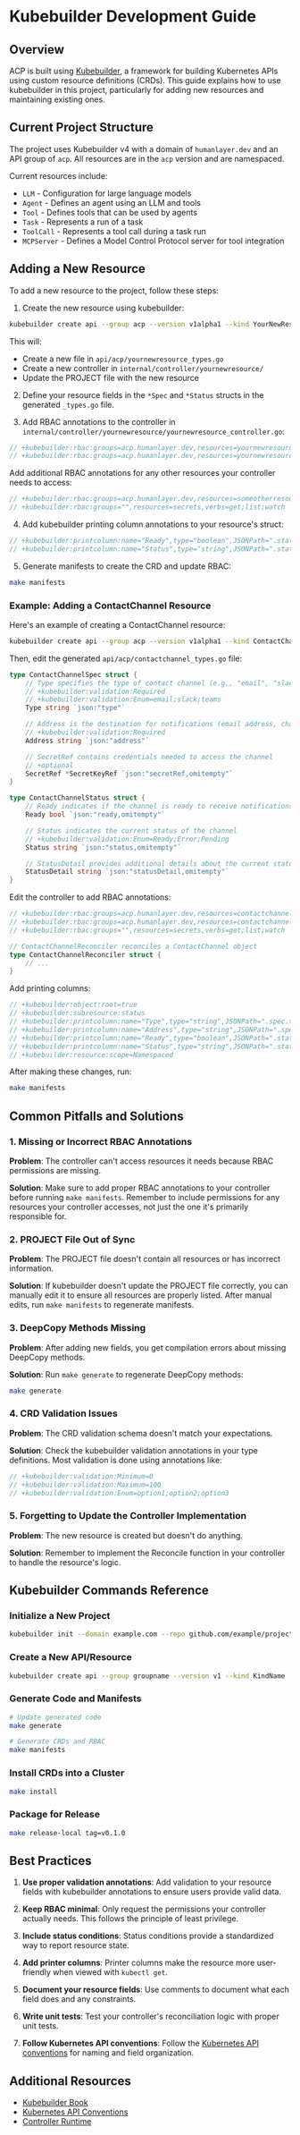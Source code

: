 # Kubebuilder Development Guide

## Overview

ACP is built using [Kubebuilder](https://book.kubebuilder.io/), a framework for building Kubernetes APIs using custom resource definitions (CRDs). This guide explains how to use kubebuilder in this project, particularly for adding new resources and maintaining existing ones.

## Current Project Structure

The project uses Kubebuilder v4 with a domain of `humanlayer.dev` and an API group of `acp`. All resources are in the `acp` version and are namespaced.

Current resources include:
- `LLM` - Configuration for large language models
- `Agent` - Defines an agent using an LLM and tools
- `Tool` - Defines tools that can be used by agents
- `Task` - Represents a run of a task
- `ToolCall` - Represents a tool call during a task run
- `MCPServer` - Defines a Model Control Protocol server for tool integration

## Adding a New Resource

To add a new resource to the project, follow these steps:

1. Create the new resource using kubebuilder:

```bash
kubebuilder create api --group acp --version v1alpha1 --kind YourNewResource --namespaced true --resource true --controller true
```

This will:
- Create a new file in `api/acp/yournewresource_types.go`
- Create a new controller in `internal/controller/yournewresource/`
- Update the PROJECT file with the new resource

2. Define your resource fields in the `*Spec` and `*Status` structs in the generated `_types.go` file.

3. Add RBAC annotations to the controller in `internal/controller/yournewresource/yournewresource_controller.go`:

```go
// +kubebuilder:rbac:groups=acp.humanlayer.dev,resources=yournewresources,verbs=get;list;watch;create;update;patch;delete
// +kubebuilder:rbac:groups=acp.humanlayer.dev,resources=yournewresources/status,verbs=get;update;patch
```

Add additional RBAC annotations for any other resources your controller needs to access:

```go
// +kubebuilder:rbac:groups=acp.humanlayer.dev,resources=someotherresource,verbs=get;list;watch
// +kubebuilder:rbac:groups="",resources=secrets,verbs=get;list;watch
```

4. Add kubebuilder printing column annotations to your resource's struct:

```go
// +kubebuilder:printcolumn:name="Ready",type="boolean",JSONPath=".status.ready"
// +kubebuilder:printcolumn:name="Status",type="string",JSONPath=".status.status"
```

5. Generate manifests to create the CRD and update RBAC:

```bash
make manifests
```

### Example: Adding a ContactChannel Resource

Here's an example of creating a ContactChannel resource:

```bash
kubebuilder create api --group acp --version v1alpha1 --kind ContactChannel --namespaced true --resource true --controller true
```

Then, edit the generated `api/acp/contactchannel_types.go` file:

```go
type ContactChannelSpec struct {
	// Type specifies the type of contact channel (e.g., "email", "slack", "teams")
	// +kubebuilder:validation:Required
	// +kubebuilder:validation:Enum=email;slack;teams
	Type string `json:"type"`

	// Address is the destination for notifications (email address, channel ID, etc.)
	// +kubebuilder:validation:Required
	Address string `json:"address"`

	// SecretRef contains credentials needed to access the channel
	// +optional
	SecretRef *SecretKeyRef `json:"secretRef,omitempty"`
}

type ContactChannelStatus struct {
	// Ready indicates if the channel is ready to receive notifications
	Ready bool `json:"ready,omitempty"`

	// Status indicates the current status of the channel
	// +kubebuilder:validation:Enum=Ready;Error;Pending
	Status string `json:"status,omitempty"`

	// StatusDetail provides additional details about the current status
	StatusDetail string `json:"statusDetail,omitempty"`
}
```

Edit the controller to add RBAC annotations:

```go
// +kubebuilder:rbac:groups=acp.humanlayer.dev,resources=contactchannels,verbs=get;list;watch;create;update;patch;delete
// +kubebuilder:rbac:groups=acp.humanlayer.dev,resources=contactchannels/status,verbs=get;update;patch
// +kubebuilder:rbac:groups="",resources=secrets,verbs=get;list;watch

// ContactChannelReconciler reconciles a ContactChannel object
type ContactChannelReconciler struct {
    // ...
}
```

Add printing columns:

```go
// +kubebuilder:object:root=true
// +kubebuilder:subresource:status
// +kubebuilder:printcolumn:name="Type",type="string",JSONPath=".spec.type"
// +kubebuilder:printcolumn:name="Address",type="string",JSONPath=".spec.address"
// +kubebuilder:printcolumn:name="Ready",type="boolean",JSONPath=".status.ready"
// +kubebuilder:printcolumn:name="Status",type="string",JSONPath=".status.status"
// +kubebuilder:resource:scope=Namespaced
```

After making these changes, run:

```bash
make manifests
```

## Common Pitfalls and Solutions

### 1. Missing or Incorrect RBAC Annotations

**Problem**: The controller can't access resources it needs because RBAC permissions are missing.

**Solution**: Make sure to add proper RBAC annotations to your controller before running `make manifests`. Remember to include permissions for any resources your controller accesses, not just the one it's primarily responsible for.

### 2. PROJECT File Out of Sync

**Problem**: The PROJECT file doesn't contain all resources or has incorrect information.

**Solution**: If kubebuilder doesn't update the PROJECT file correctly, you can manually edit it to ensure all resources are properly listed. After manual edits, run `make manifests` to regenerate manifests.

### 3. DeepCopy Methods Missing

**Problem**: After adding new fields, you get compilation errors about missing DeepCopy methods.

**Solution**: Run `make generate` to regenerate DeepCopy methods:

```bash
make generate
```

### 4. CRD Validation Issues

**Problem**: The CRD validation schema doesn't match your expectations.

**Solution**: Check the kubebuilder validation annotations in your type definitions. Most validation is done using annotations like:

```go
// +kubebuilder:validation:Minimum=0
// +kubebuilder:validation:Maximum=100
// +kubebuilder:validation:Enum=option1;option2;option3
```

### 5. Forgetting to Update the Controller Implementation

**Problem**: The new resource is created but doesn't do anything.

**Solution**: Remember to implement the Reconcile function in your controller to handle the resource's logic.

## Kubebuilder Commands Reference

### Initialize a New Project

```bash
kubebuilder init --domain example.com --repo github.com/example/project
```

### Create a New API/Resource

```bash
kubebuilder create api --group groupname --version v1 --kind KindName
```

### Generate Code and Manifests

```bash
# Update generated code
make generate

# Generate CRDs and RBAC
make manifests
```

### Install CRDs into a Cluster

```bash
make install
```

### Package for Release

```bash
make release-local tag=v0.1.0
```

## Best Practices

1. **Use proper validation annotations**: Add validation to your resource fields with kubebuilder annotations to ensure users provide valid data.

2. **Keep RBAC minimal**: Only request the permissions your controller actually needs. This follows the principle of least privilege.

3. **Include status conditions**: Status conditions provide a standardized way to report resource state.

4. **Add printer columns**: Printer columns make the resource more user-friendly when viewed with `kubectl get`.

5. **Document your resource fields**: Use comments to document what each field does and any constraints.

6. **Write unit tests**: Test your controller's reconciliation logic with proper unit tests.

7. **Follow Kubernetes API conventions**: Follow the [Kubernetes API conventions](https://github.com/kubernetes/community/blob/master/contributors/devel/sig-architecture/api-conventions.md) for naming and field organization.

## Additional Resources

- [Kubebuilder Book](https://book.kubebuilder.io/)
- [Kubernetes API Conventions](https://github.com/kubernetes/community/blob/master/contributors/devel/sig-architecture/api-conventions.md)
- [Controller Runtime](https://github.com/kubernetes-sigs/controller-runtime)